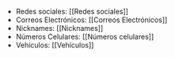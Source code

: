 - Redes sociales: [[Redes sociales]]
- Correos Electrónicos: [[Correos Electrónicos]]
- Nicknames: [[Nicknames]]
- Números Celulares: [[Números celulares]]
- Vehículos: [[Vehículos]]